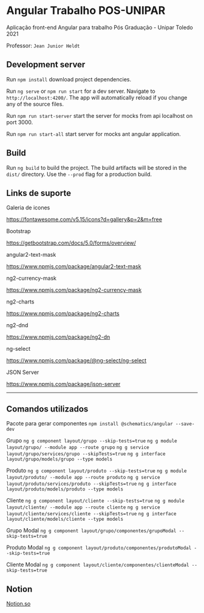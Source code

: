 # Angular Trabalho POS-UNIPAR

Aplicação front-end Angular para trabalho Pós Graduação - Unipar Toledo 2021

Professor: `Jean Junior Heldt`


## Development server

Run `npm install` download project dependencies.

Run `ng serve` or `npm run start` for a dev server. Navigate to `http://localhost:4200/`. The app will automatically reload if you change any of the source files.

Run `npm run start-server` start the server for mocks from api localhost on port 3000.

Run `npm run start-all` start server for mocks ant angular application.

## Build

Run `ng build` to build the project. The build artifacts will be stored in the `dist/` directory. Use the `--prod` flag for a production build.



## Links de suporte

Galeria de icones

https://fontawesome.com/v5.15/icons?d=gallery&p=2&m=free


Bootstrap

https://getbootstrap.com/docs/5.0/forms/overview/


angular2-text-mask

https://www.npmjs.com/package/angular2-text-mask


ng2-currency-mask

https://www.npmjs.com/package/ng2-currency-mask


ng2-charts

https://www.npmjs.com/package/ng2-charts


ng2-dnd

https://www.npmjs.com/package/ng2-dn


ng-select

https://www.npmjs.com/package/@ng-select/ng-select


JSON Server

https://www.npmjs.com/package/json-server


---

## Comandos utilizados

Pacote para gerar componentes
`npm install @schematics/angular --save-dev`

Grupo
`ng g component layout/grupo --skip-tests=true`
`ng g module layout/grupo/ --module app --route grupo`
`ng g service layout/grupo/services/grupo --skipTests=true`
`ng g interface layout/grupo/models/grupo --type models`

Produto
`ng g component layout/produto --skip-tests=true`
`ng g module layout/produto/ --module app --route produto`
`ng g service layout/produto/services/produto --skipTests=true`
`ng g interface layout/produto/models/produto --type models`

Cliente
`ng g component layout/cliente --skip-tests=true`
`ng g module layout/cliente/ --module app --route cliente`
`ng g service layout/cliente/services/cliente --skipTests=true`
`ng g interface layout/cliente/models/cliente --type models`

Grupo Modal
`ng g component layout/grupo/componentes/grupoModal --skip-tests=true`

Produto Modal
`ng g component layout/produto/componentes/produtoModal --skip-tests=true`

Cliente Modal
`ng g component layout/cliente/componentes/clienteModal --skip-tests=true`

## Notion

[Notion.so](https://www.notion.so/Trabalho-Angular-e614d6a2a6f84cf6a017ab820065f2ed)
